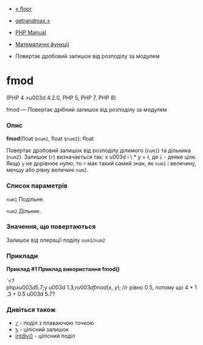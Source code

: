 - [« floor](function.floor.md)
- [getrandmax »](function.getrandmax.md)

- [PHP Manual](index.md)
- [Математичні функції](ref.math.md)
- Повертає дробовий залишок від розподілу за модулем

# fmod

(PHP 4 \>u003d 4.2.0, PHP 5, PHP 7, PHP 8)

fmod — Повертає дрібний залишок від розподілу за модулем

### Опис

**fmod**(float `$num1`, float `$num2`): float

Повертає дробовий залишок від розподілу ділимого (`num1`) та дільника
(`num2`). Залишок (`r`) визначається так: x u003d i \ * y + r, де `i` -
деяке ціле. Якщо `y` не дорівнює нулю, то `r` має такий самий знак, як
`num1` і величину, меншу або рівну величині `num2`.

### Список параметрів

`num1`
Подільне.

`num2`
Дільник.

### Значення, що повертаються

Залишок від операції поділу `num1`/`num2`

### Приклади

**Приклад #1 Приклад використання **fmod()****

`<?php$x u003d 5.7;$y u003d 1.3;$r u003d fmod($x, $y);// $r рівно 0.5, потому що 4 * 1.3 + 0.5 u003d 5.7?

### Дивіться також

- [`/`](language.operators.arithmetic.md) - поділ з плаваючою
точкою
- [`%`](language.operators.arithmetic.md) - цілісний залишок
- [intdiv()](function.intdiv.md) - цілісний поділ
